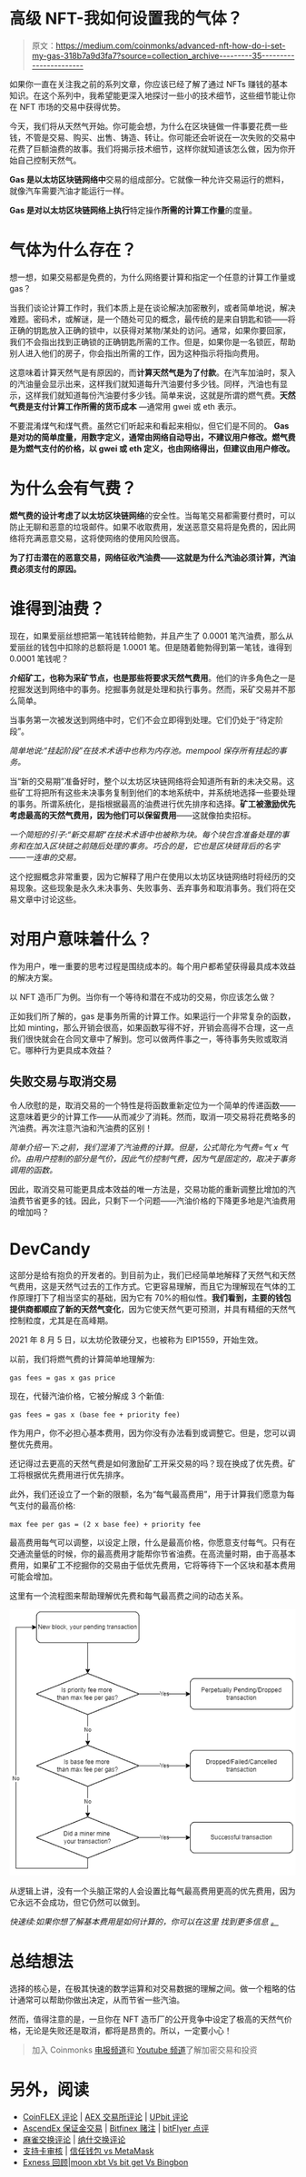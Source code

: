 # 高级 NFT-我如何设置我的气体？

> 原文：<https://medium.com/coinmonks/advanced-nft-how-do-i-set-my-gas-318b7a9d3fa7?source=collection_archive---------35----------------------->

如果你一直在关注我之前的系列文章，你应该已经了解了通过 NFTs 赚钱的基本知识。在这个系列中，我希望能更深入地探讨一些小的技术细节，这些细节能让你在 NFT 市场的交易中获得优势。

今天，我们将从天然气开始。你可能会想，为什么在区块链做一件事要花费一些钱，不管是交易、购买、出售、铸造、转让。你可能还会听说在一次失败的交易中花费了巨额油费的故事。我们将揭示技术细节，这样你就知道该怎么做，因为你开始自己控制天然气。

**Gas 是以太坊区块链网络中**交易的组成部分。它就像一种允许交易运行的燃料，就像汽车需要汽油才能运行一样。

**Gas 是对以太坊区块链网络上执行**特定操作**所需的计算工作量**的度量。

# 气体为什么存在？

想一想，如果交易都是免费的，为什么网络要计算和指定一个任意的计算工作量或 gas？

当我们谈论计算工作时，我们本质上是在谈论解决加密散列，或者简单地说，解决难题。密码术，或解谜，是一个随处可见的概念，最传统的是来自钥匙和锁——将正确的钥匙放入正确的锁中，以获得对某物/某处的访问。通常，如果你要回家，我们不会指出找到正确锁的正确钥匙所需的工作。但是，如果你是一名锁匠，帮助别人进入他们的房子，你会指出所需的工作，因为这种指示将指向费用。

这意味着计算天然气是有原因的，而**计算天然气是为了付款**。在汽车加油时，泵入的汽油量会显示出来，这样我们就知道每升汽油要付多少钱。同样，汽油也有显示，这样我们就知道每份汽油要付多少钱。简单来说，这就是所谓的燃气费。**天然气费是支付计算工作所需的货币成本** —通常用 gwei 或 eth 表示。

不要混淆煤气和煤气费。虽然它们听起来和看起来相似，但它们是不同的。 **Gas 是对功的简单度量，用数字定义，通常由网络自动导出，不建议用户修改。燃气费是为燃气支付的价格，以 gwei 或 eth 定义，也由网络得出，但建议由用户修改。**

# 为什么会有气费？

**燃气费的设计考虑了以太坊区块链网络**的安全性。当每笔交易都需要付费时，可以防止无聊和恶意的垃圾邮件。如果不收取费用，发送恶意交易将是免费的，因此网络将充满恶意交易，这将使网络的使用风险很高。

**为了打击潜在的恶意交易，网络征收汽油费——这就是为什么汽油必须计算，汽油费必须支付的原因。**

# 谁得到油费？

现在，如果爱丽丝想把第一笔钱转给鲍勃，并且产生了 0.0001 笔汽油费，那么从爱丽丝的钱包中扣除的总额将是 1.0001 笔。但是随着鲍勃得到第一笔钱，谁得到 0.0001 笔钱呢？

**介绍矿工，也称为采矿节点，也是那些将要求天然气费用**。他们的许多角色之一是挖掘发送到网络中的事务。挖掘事务就是处理和执行事务。然而，采矿交易并不那么简单。

当事务第一次被发送到网络中时，它们不会立即得到处理。它们仍处于“待定阶段”。

*简单地说:“挂起阶段”在技术术语中也称为内存池。mempool 保存所有挂起的事务。*

当“新的交易期”准备好时，整个以太坊区块链网络将会知道所有新的未决交易。这些矿工将把所有这些未决事务复制到他们的本地系统中，并系统地选择一些要处理的事务。所谓系统化，是指根据最高的油费进行优先排序和选择。**矿工被激励优先考虑最高的天然气费用，因为他们可以保留费用**——这就像拍卖招标。

*一个简短的引子:“新交易期”在技术术语中也被称为块。每个块包含准备处理的事务和在加入区块链之前随后处理的事务。巧合的是，它也是区块链背后的名字——一连串的交易。*

这个挖掘概念非常重要，因为它解释了用户在使用以太坊区块链网络时将经历的交易现象。这些现象是永久未决事务、失败事务、丢弃事务和取消事务。我们将在交易文章中讨论这些。

# 对用户意味着什么？

作为用户，唯一重要的思考过程是围绕成本的。每个用户都希望获得最具成本效益的解决方案。

以 NFT 造币厂为例。当你有一个等待和潜在不成功的交易，你应该怎么做？

正如我们所了解的，gas 是事务所需的计算工作。如果运行一个非常复杂的函数，比如 minting，那么开销会很高，如果函数写得不好，开销会高得不合理，这一点我们很快就会在合同文章中了解到。您可以做两件事之一，等待事务失败或取消它。哪种行为更具成本效益？

## 失败交易与取消交易

令人欣慰的是，取消交易的一个特性是将函数重新定位为一个简单的传递函数——这意味着更少的计算工作——从而减少了消耗。然而，取消一项交易将花费略多的汽油费。再次注意汽油和汽油费的区别！

*简单介绍一下:之前，我们混淆了汽油费的计算。但是，公式简化为气费=气 x 气价。由用户控制的部分是气价，因此气价控制气费，因为气是固定的，取决于事务调用的函数。*

因此，取消交易可能更具成本效益的唯一方法是，交易功能的重新调整比增加的汽油费节省更多的钱。因此，只剩下一个问题——汽油价格的下降更多地是汽油费用的增加吗？

# DevCandy

这部分是给有抱负的开发者的。到目前为止，我们已经简单地解释了天然气和天然气费用，这是天然气过去的工作方式。它更容易理解，而且它为理解现在气体的工作原理打下了相当坚实的基础，因为它有 70%的相似性。**我们看到，主要的钱包提供商都顺应了新的天然气变化**，因为它使天然气更可预测，并具有精细的天然气控制粒度，尤其是在高峰期。

2021 年 8 月 5 日，以太坊伦敦硬分叉，也被称为 EIP1559，开始生效。

以前，我们将燃气费的计算简单地理解为:

`gas fees = gas x gas price`

现在，代替汽油价格，它被分解成 3 个新值:

`gas fees = gas x (base fee + priority fee)`

作为用户，你不必担心基本费用，因为你没有办法看到或调整它。但是，您可以调整优先费用。

还记得过去更高的天然气费是如何激励矿工开采交易的吗？现在换成了优先费。矿工将根据优先费用进行优先排序。

此外，我们还设立了一个新的限额，名为“每气最高费用”，用于计算我们愿意为每气支付的最高价格:

`max fee per gas = (2 x base fee) + priority fee`

最高费用每气可以调整，以设定上限，什么是最高价格，你愿意支付每气。只有在交通流量低的时候，你的最高费用才能帮你节省油费。在高流量时期，由于高基本费用，如果矿工不挖掘你的交易由于低优先费用，它将等待下一个区块和基本费用可能会增加。

这里有一个流程图来帮助理解优先费和每气最高费之间的动态关系。

![](img/acc978b1122e5e0fb243c9c51087f49b.png)

从逻辑上讲，没有一个头脑正常的人会设置比每气最高费用更高的优先费用，因为它永远不会成功，但它仍然可以做到。

*快速续:如果你想了解基本费用是如何计算的，你可以在这里* *找到更多信息* [*。*](https://ethereum.org/en/developers/docs/gas/#base-fee)

# 总结想法

选择的核心是，在极其快速的数学运算和对交易数据的理解之间。做一个粗略的估计通常可以帮助你做出决定，从而节省一些汽油。

然而，值得注意的是，一旦你在 NFT 造币厂的公开竞争中设定了极高的天然气价格，无论是失败还是取消，都将是昂贵的。所以，一定要小心！

> 加入 Coinmonks [电报频道](https://t.me/coincodecap)和 [Youtube 频道](https://www.youtube.com/c/coinmonks/videos)了解加密交易和投资

# 另外，阅读

*   [CoinFLEX 评论](https://coincodecap.com/coinflex-review) | [AEX 交易所评论](https://coincodecap.com/aex-exchange-review) | [UPbit 评论](https://coincodecap.com/upbit-review)
*   [AscendEx 保证金交易](https://coincodecap.com/ascendex-margin-trading) | [Bitfinex 赌注](https://coincodecap.com/bitfinex-staking) | [bitFlyer 点评](https://coincodecap.com/bitflyer-review)
*   [麻雀交换评论](https://coincodecap.com/sparrow-exchange-review) | [纳什交换评论](https://coincodecap.com/nash-exchange-review)
*   [支持卡审核](https://coincodecap.com/uphold-card-review) | [信任钱包 vs MetaMask](https://coincodecap.com/trust-wallet-vs-metamask)
*   [Exness 回顾](https://coincodecap.com/exness-review)|[moon xbt Vs bit get Vs Bingbon](https://coincodecap.com/bingbon-vs-bitget-vs-moonxbt)